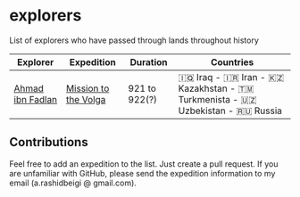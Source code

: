 # explorers
List of explorers who have passed through lands throughout history

Explorer | Expedition | Duration | Countries
--- | --- | --- | ---
[Ahmad ibn Fadlan](https://en.wikipedia.org/wiki/Ahmad_ibn_Fadlan) | [Mission to the Volga](https://expedition-diaries.com/travels/mission-to-the-volga) | 921 to 922(?) | 🇮🇶 Iraq - 🇮🇷 Iran - 🇰🇿 Kazakhstan - 🇹🇲 Turkmenista - 🇺🇿 Uzbekistan - 🇷🇺 Russia


## Contributions
Feel free to add an expedition to the list. Just create a pull request. If you are unfamiliar with GitHub, please send the expedition information to my email (a.rashidbeigi @ gmail.com).
